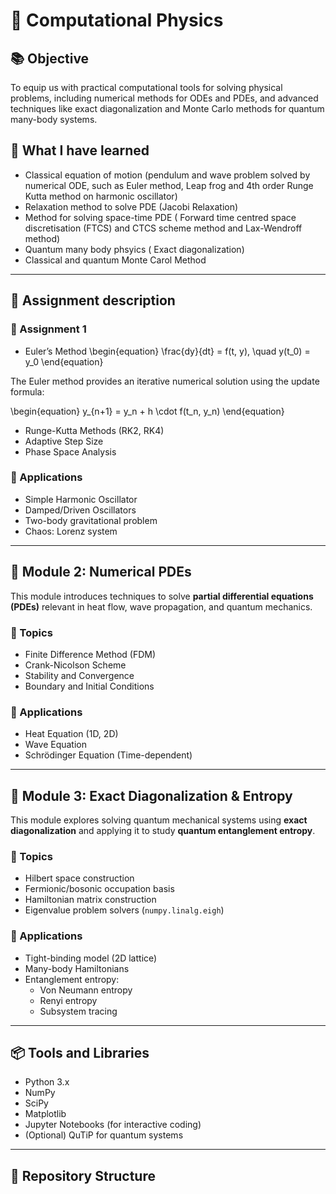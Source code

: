 
# 🧮 Computational Physics 


## 📚 Objective

To equip us with practical computational tools for solving physical problems, including numerical methods for ODEs and PDEs, and advanced techniques like exact diagonalization and Monte Carlo methods for quantum many-body systems.


## 🧠 What I have learned
- Classical equation of motion (pendulum and wave problem solved by numerical ODE, such as Euler method, Leap frog and 4th order Runge Kutta method on harmonic oscillator)
- Relaxation method to solve PDE (Jacobi Relaxation)
- Method for solving space-time PDE ( Forward time centred space discretisation (FTCS) and CTCS scheme method and Lax-Wendroff method)
- Quantum many body phsyics ( Exact diagonalization) 
- Classical and quantum Monte Carol Method 

---

## 📘 Assignment description



### 🔧 Assignment 1 
- Euler’s Method
  \begin{equation}
\frac{dy}{dt} = f(t, y), \quad y(t_0) = y_0
\end{equation}

The Euler method provides an iterative numerical solution using the update formula:

\begin{equation}
y_{n+1} = y_n + h \cdot f(t_n, y_n)
\end{equation}
  
- Runge-Kutta Methods (RK2, RK4)
- Adaptive Step Size
- Phase Space Analysis

### 📘 Applications
- Simple Harmonic Oscillator
- Damped/Driven Oscillators
- Two-body gravitational problem
- Chaos: Lorenz system

---

## 🌊 Module 2: Numerical PDEs

This module introduces techniques to solve **partial differential equations (PDEs)** relevant in heat flow, wave propagation, and quantum mechanics.

### 🔧 Topics
- Finite Difference Method (FDM)
- Crank-Nicolson Scheme
- Stability and Convergence
- Boundary and Initial Conditions

### 📘 Applications
- Heat Equation (1D, 2D)
- Wave Equation
- Schrödinger Equation (Time-dependent)

---

## 🧬 Module 3: Exact Diagonalization & Entropy

This module explores solving quantum mechanical systems using **exact diagonalization** and applying it to study **quantum entanglement entropy**.

### 🔧 Topics
- Hilbert space construction
- Fermionic/bosonic occupation basis
- Hamiltonian matrix construction
- Eigenvalue problem solvers (`numpy.linalg.eigh`)

### 📘 Applications
- Tight-binding model (2D lattice)
- Many-body Hamiltonians
- Entanglement entropy:
  - Von Neumann entropy
  - Renyi entropy
  - Subsystem tracing

---

## 📦 Tools and Libraries

- Python 3.x
- NumPy
- SciPy
- Matplotlib
- Jupyter Notebooks (for interactive coding)
- (Optional) QuTiP for quantum systems

---

## 📁 Repository Structure
